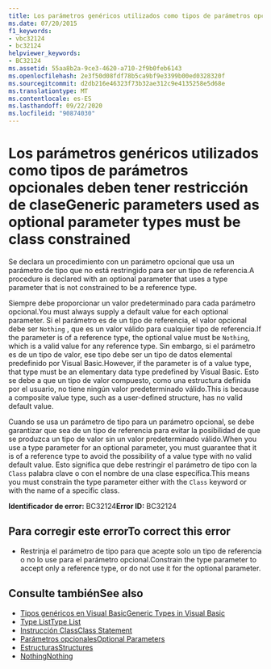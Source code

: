 ```yaml
---
title: Los parámetros genéricos utilizados como tipos de parámetros opcionales deben tener restricción de clase
ms.date: 07/20/2015
f1_keywords:
- vbc32124
- bc32124
helpviewer_keywords:
- BC32124
ms.assetid: 55aa8b2a-9ce3-4620-a710-2f9b0feb6143
ms.openlocfilehash: 2e3f50d08fdf78b5ca9bf9e3399b00ed0328320f
ms.sourcegitcommit: d2db216e46323f73b32ae312c9e4135258e5d68e
ms.translationtype: MT
ms.contentlocale: es-ES
ms.lasthandoff: 09/22/2020
ms.locfileid: "90874030"
---
```

# <a name="generic-parameters-used-as-optional-parameter-types-must-be-class-constrained"></a><span data-ttu-id="21fa8-102">Los parámetros genéricos utilizados como tipos de parámetros opcionales deben tener restricción de clase</span><span class="sxs-lookup"><span data-stu-id="21fa8-102">Generic parameters used as optional parameter types must be class constrained</span></span>

<span data-ttu-id="21fa8-103">Se declara un procedimiento con un parámetro opcional que usa un parámetro de tipo que no está restringido para ser un tipo de referencia.</span><span class="sxs-lookup"><span data-stu-id="21fa8-103">A procedure is declared with an optional parameter that uses a type parameter that is not constrained to be a reference type.</span></span>  
  
 <span data-ttu-id="21fa8-104">Siempre debe proporcionar un valor predeterminado para cada parámetro opcional.</span><span class="sxs-lookup"><span data-stu-id="21fa8-104">You must always supply a default value for each optional parameter.</span></span> <span data-ttu-id="21fa8-105">Si el parámetro es de un tipo de referencia, el valor opcional debe ser `Nothing` , que es un valor válido para cualquier tipo de referencia.</span><span class="sxs-lookup"><span data-stu-id="21fa8-105">If the parameter is of a reference type, the optional value must be `Nothing`, which is a valid value for any reference type.</span></span> <span data-ttu-id="21fa8-106">Sin embargo, si el parámetro es de un tipo de valor, ese tipo debe ser un tipo de datos elemental predefinido por Visual Basic.</span><span class="sxs-lookup"><span data-stu-id="21fa8-106">However, if the parameter is of a value type, that type must be an elementary data type predefined by Visual Basic.</span></span> <span data-ttu-id="21fa8-107">Esto se debe a que un tipo de valor compuesto, como una estructura definida por el usuario, no tiene ningún valor predeterminado válido.</span><span class="sxs-lookup"><span data-stu-id="21fa8-107">This is because a composite value type, such as a user-defined structure, has no valid default value.</span></span>  
  
 <span data-ttu-id="21fa8-108">Cuando se usa un parámetro de tipo para un parámetro opcional, se debe garantizar que sea de un tipo de referencia para evitar la posibilidad de que se produzca un tipo de valor sin un valor predeterminado válido.</span><span class="sxs-lookup"><span data-stu-id="21fa8-108">When you use a type parameter for an optional parameter, you must guarantee that it is of a reference type to avoid the possibility of a value type with no valid default value.</span></span> <span data-ttu-id="21fa8-109">Esto significa que debe restringir el parámetro de tipo con la `Class` palabra clave o con el nombre de una clase específica.</span><span class="sxs-lookup"><span data-stu-id="21fa8-109">This means you must constrain the type parameter either with the `Class` keyword or with the name of a specific class.</span></span>  
  
 <span data-ttu-id="21fa8-110">**Identificador de error:** BC32124</span><span class="sxs-lookup"><span data-stu-id="21fa8-110">**Error ID:** BC32124</span></span>  
  
## <a name="to-correct-this-error"></a><span data-ttu-id="21fa8-111">Para corregir este error</span><span class="sxs-lookup"><span data-stu-id="21fa8-111">To correct this error</span></span>  
  
- <span data-ttu-id="21fa8-112">Restrinja el parámetro de tipo para que acepte solo un tipo de referencia o no lo use para el parámetro opcional.</span><span class="sxs-lookup"><span data-stu-id="21fa8-112">Constrain the type parameter to accept only a reference type, or do not use it for the optional parameter.</span></span>  
  
## <a name="see-also"></a><span data-ttu-id="21fa8-113">Consulte también</span><span class="sxs-lookup"><span data-stu-id="21fa8-113">See also</span></span>

- [<span data-ttu-id="21fa8-114">Tipos genéricos en Visual Basic</span><span class="sxs-lookup"><span data-stu-id="21fa8-114">Generic Types in Visual Basic</span></span>](../../programming-guide/language-features/data-types/generic-types.md)
- [<span data-ttu-id="21fa8-115">Type List</span><span class="sxs-lookup"><span data-stu-id="21fa8-115">Type List</span></span>](../statements/type-list.md)
- [<span data-ttu-id="21fa8-116">Instrucción Class</span><span class="sxs-lookup"><span data-stu-id="21fa8-116">Class Statement</span></span>](../statements/class-statement.md)
- [<span data-ttu-id="21fa8-117">Parámetros opcionales</span><span class="sxs-lookup"><span data-stu-id="21fa8-117">Optional Parameters</span></span>](../../programming-guide/language-features/procedures/optional-parameters.md)
- [<span data-ttu-id="21fa8-118">Estructuras</span><span class="sxs-lookup"><span data-stu-id="21fa8-118">Structures</span></span>](../../programming-guide/language-features/data-types/structures.md)
- [<span data-ttu-id="21fa8-119">Nothing</span><span class="sxs-lookup"><span data-stu-id="21fa8-119">Nothing</span></span>](../nothing.md)
